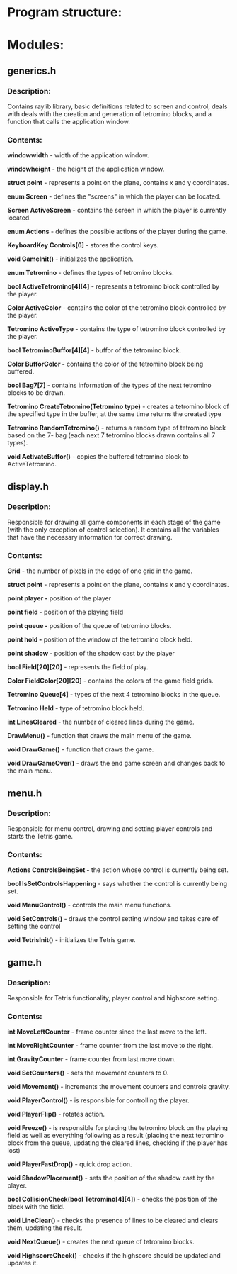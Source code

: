 # Program structure:


# Modules:

## generics.h

### Description:

Contains raylib library, basic definitions related to screen and control, deals with
deals with the creation and generation of tetromino blocks, and a function that calls the application window.

### Contents:

**windowwidth** - width of the application window.

**windowheight** - the height of the application window.

**struct point** - represents a point on the plane, contains x and y coordinates.

**enum Screen** - defines the "screens" in which the player can be located.

**Screen ActiveScreen** - contains the screen in which the player is currently located.

**enum Actions** - defines the possible actions of the player during the game.

**KeyboardKey Controls[6]** - stores the control keys.

**void GameInit()** - initializes the application.

**enum Tetromino** - defines the types of tetromino blocks.

**bool ActiveTetromino[4][4]** - represents a tetromino block controlled by the player.

**Color ActiveColor** - contains the color of the tetromino block controlled by the player.

**Tetromino ActiveType** - contains the type of tetromino block controlled by the player.

**bool TetrominoBuffor[4][4]** - buffor of the tetromino block.

**Color BufforColor -** contains the color of the tetromino block being buffered.

**bool Bag7[7]** - contains information of the types of the next tetromino blocks to be drawn.

**Tetromino CreateTetromino(Tetromino type)** - creates a tetromino block of the specified type in the
buffer, at the same time returns the created type

**Tetromino RandomTetromino()** - returns a random type of tetromino block based on the 7-
bag (each next 7 tetromino blocks drawn contains all 7 types).

**void ActivateBuffor()** - copies the buffered tetromino block to ActiveTetromino.


## display.h

### Description:

Responsible for drawing all game components in each stage of the game (with the only
exception of control selection). It contains all the variables that have the necessary
information for correct drawing.

### Contents:

**Grid** - the number of pixels in the edge of one grid in the game.

**struct point** - represents a point on the plane, contains x and y coordinates.

**point player -** position of the player

**point field -** position of the playing field

**point queue -** position of the queue of tetromino blocks.

**point hold -** position of the window of the tetromino block held.

**point shadow -** position of the shadow cast by the player

**bool Field[20][20]** - represents the field of play.

**Color FieldColor[20][20]** - contains the colors of the game field grids.

**Tetromino Queue[4]** - types of the next 4 tetromino blocks in the queue.

**Tetromino Held** - type of tetromino block held.

**int LinesCleared** - the number of cleared lines during the game.

**DrawMenu()** - function that draws the main menu of the game.

**void DrawGame()** - function that draws the game.

**void DrawGameOver()** - draws the end game screen and changes back to the main menu.

## menu.h

### Description:

Responsible for menu control, drawing and setting player controls and
starts the Tetris game.

### Contents:

**Actions ControlsBeingSet -** the action whose control is currently being set.

**bool IsSetControlsHappening** - says whether the control is currently being set.

**void MenuControl()** - controls the main menu functions.

**void SetControls()** - draws the control setting window and takes care of setting the
control

**void TetrisInit()** - initializes the Tetris game.

## game.h

### Description:

Responsible for Tetris functionality, player control and highscore setting.

### Contents:

**int MoveLeftCounter** - frame counter since the last move to the left.

**int MoveRightCounter** - frame counter from the last move to the right.

**int GravityCounter** - frame counter from last move down.

**void SetCounters()** - sets the movement counters to 0.

**void Movement()** - increments the movement counters and controls gravity.

**void PlayerControl()** - is responsible for controlling the player.

**void PlayerFlip()** - rotates action.

**void Freeze()** - is responsible for placing the tetromino block on the playing field as well as everything
following as a result (placing the next tetromino block from the queue, updating the
cleared lines, checking if the player has lost)

**void PlayerFastDrop()** - quick drop action.

**void ShadowPlacement()** - sets the position of the shadow cast by the player.

**bool CollisionCheck(bool Tetromino[4][4])** - checks the position of the block with the field.

**void LineClear()** - checks the presence of lines to be cleared and clears them, updating the result.

**void NextQueue()** - creates the next queue of tetromino blocks.

**void HighscoreCheck()** - checks if the highscore should be updated and updates it.